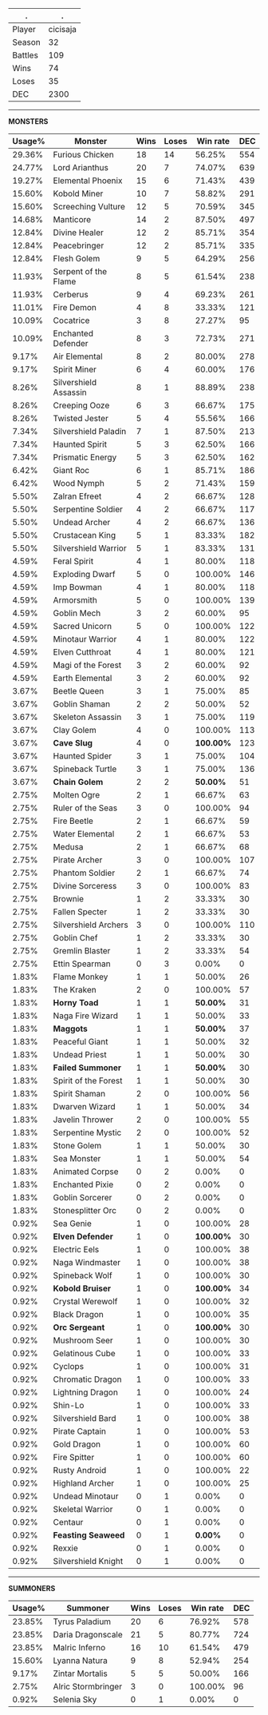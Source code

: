 .|.
|-|-
Player|cicisaja
Season|32
Battles|109
Wins|74
Loses|35
DEC|2300

---
**MONSTERS**

Usage%|Monster|Wins|Loses|Win rate|DEC|
-|-|-|-|-|-|
29.36%|Furious Chicken|18|14|56.25%|554|
24.77%|Lord Arianthus|20|7|74.07%|639|
19.27%|Elemental Phoenix|15|6|71.43%|439|
15.60%|Kobold Miner|10|7|58.82%|291|
15.60%|Screeching Vulture|12|5|70.59%|345|
14.68%|Manticore|14|2|87.50%|497|
12.84%|Divine Healer|12|2|85.71%|354|
12.84%|Peacebringer|12|2|85.71%|335|
12.84%|Flesh Golem|9|5|64.29%|256|
11.93%|Serpent of the Flame|8|5|61.54%|238|
11.93%|Cerberus|9|4|69.23%|261|
11.01%|Fire Demon|4|8|33.33%|121|
10.09%|Cocatrice|3|8|27.27%|95|
10.09%|Enchanted Defender|8|3|72.73%|271|
9.17%|Air Elemental|8|2|80.00%|278|
9.17%|Spirit Miner|6|4|60.00%|176|
8.26%|Silvershield Assassin|8|1|88.89%|238|
8.26%|Creeping Ooze|6|3|66.67%|175|
8.26%|Twisted Jester|5|4|55.56%|166|
7.34%|Silvershield Paladin|7|1|87.50%|213|
7.34%|Haunted Spirit|5|3|62.50%|166|
7.34%|Prismatic Energy|5|3|62.50%|162|
6.42%|Giant Roc|6|1|85.71%|186|
6.42%|Wood Nymph|5|2|71.43%|159|
5.50%|Zalran Efreet|4|2|66.67%|128|
5.50%|Serpentine Soldier|4|2|66.67%|117|
5.50%|Undead Archer|4|2|66.67%|136|
5.50%|Crustacean King|5|1|83.33%|182|
5.50%|Silvershield Warrior|5|1|83.33%|131|
4.59%|Feral Spirit|4|1|80.00%|118|
4.59%|Exploding Dwarf|5|0|100.00%|146|
4.59%|Imp Bowman|4|1|80.00%|118|
4.59%|Armorsmith|5|0|100.00%|139|
4.59%|Goblin Mech|3|2|60.00%|95|
4.59%|Sacred Unicorn|5|0|100.00%|122|
4.59%|Minotaur Warrior|4|1|80.00%|122|
4.59%|Elven Cutthroat|4|1|80.00%|121|
4.59%|Magi of the Forest|3|2|60.00%|92|
4.59%|Earth Elemental|3|2|60.00%|92|
3.67%|Beetle Queen|3|1|75.00%|85|
3.67%|Goblin Shaman|2|2|50.00%|52|
3.67%|Skeleton Assassin|3|1|75.00%|119|
3.67%|Clay Golem|4|0|100.00%|113|
3.67%|**Cave Slug**|4|0|**100.00%**|123|
3.67%|Haunted Spider|3|1|75.00%|104|
3.67%|Spineback Turtle|3|1|75.00%|136|
3.67%|**Chain Golem**|2|2|**50.00%**|51|
2.75%|Molten Ogre|2|1|66.67%|63|
2.75%|Ruler of the Seas|3|0|100.00%|94|
2.75%|Fire Beetle|2|1|66.67%|59|
2.75%|Water Elemental|2|1|66.67%|53|
2.75%|Medusa|2|1|66.67%|68|
2.75%|Pirate Archer|3|0|100.00%|107|
2.75%|Phantom Soldier|2|1|66.67%|74|
2.75%|Divine Sorceress|3|0|100.00%|83|
2.75%|Brownie|1|2|33.33%|30|
2.75%|Fallen Specter|1|2|33.33%|30|
2.75%|Silvershield Archers|3|0|100.00%|110|
2.75%|Goblin Chef|1|2|33.33%|30|
2.75%|Gremlin Blaster|1|2|33.33%|54|
2.75%|Ettin Spearman|0|3|0.00%|0|
1.83%|Flame Monkey|1|1|50.00%|26|
1.83%|The Kraken|2|0|100.00%|57|
1.83%|**Horny Toad**|1|1|**50.00%**|31|
1.83%|Naga Fire Wizard|1|1|50.00%|33|
1.83%|**Maggots**|1|1|**50.00%**|37|
1.83%|Peaceful Giant|1|1|50.00%|32|
1.83%|Undead Priest|1|1|50.00%|30|
1.83%|**Failed Summoner**|1|1|**50.00%**|30|
1.83%|Spirit of the Forest|1|1|50.00%|30|
1.83%|Spirit Shaman|2|0|100.00%|56|
1.83%|Dwarven Wizard|1|1|50.00%|34|
1.83%|Javelin Thrower|2|0|100.00%|55|
1.83%|Serpentine Mystic|2|0|100.00%|52|
1.83%|Stone Golem|1|1|50.00%|30|
1.83%|Sea Monster|1|1|50.00%|54|
1.83%|Animated Corpse|0|2|0.00%|0|
1.83%|Enchanted Pixie|0|2|0.00%|0|
1.83%|Goblin Sorcerer|0|2|0.00%|0|
1.83%|Stonesplitter Orc|0|2|0.00%|0|
0.92%|Sea Genie|1|0|100.00%|28|
0.92%|**Elven Defender**|1|0|**100.00%**|30|
0.92%|Electric Eels|1|0|100.00%|38|
0.92%|Naga Windmaster|1|0|100.00%|38|
0.92%|Spineback Wolf|1|0|100.00%|30|
0.92%|**Kobold Bruiser**|1|0|**100.00%**|34|
0.92%|Crystal Werewolf|1|0|100.00%|32|
0.92%|Black Dragon|1|0|100.00%|35|
0.92%|**Orc Sergeant**|1|0|**100.00%**|30|
0.92%|Mushroom Seer|1|0|100.00%|30|
0.92%|Gelatinous Cube|1|0|100.00%|33|
0.92%|Cyclops|1|0|100.00%|31|
0.92%|Chromatic Dragon|1|0|100.00%|33|
0.92%|Lightning Dragon|1|0|100.00%|24|
0.92%|Shin-Lo|1|0|100.00%|33|
0.92%|Silvershield Bard|1|0|100.00%|38|
0.92%|Pirate Captain|1|0|100.00%|53|
0.92%|Gold Dragon|1|0|100.00%|60|
0.92%|Fire Spitter|1|0|100.00%|60|
0.92%|Rusty Android|1|0|100.00%|22|
0.92%|Highland Archer|1|0|100.00%|25|
0.92%|Undead Minotaur|0|1|0.00%|0|
0.92%|Skeletal Warrior|0|1|0.00%|0|
0.92%|Centaur|0|1|0.00%|0|
0.92%|**Feasting Seaweed**|0|1|**0.00%**|0|
0.92%|Rexxie|0|1|0.00%|0|
0.92%|Silvershield Knight|0|1|0.00%|0|

---
**SUMMONERS**

Usage%|Summoner|Wins|Loses|Win rate|DEC|
-|-|-|-|-|-|
23.85%|Tyrus Paladium|20|6|76.92%|578|
23.85%|Daria Dragonscale|21|5|80.77%|724|
23.85%|Malric Inferno|16|10|61.54%|479|
15.60%|Lyanna Natura|9|8|52.94%|254|
9.17%|Zintar Mortalis|5|5|50.00%|166|
2.75%|Alric Stormbringer|3|0|100.00%|96|
0.92%|Selenia Sky|0|1|0.00%|0|
